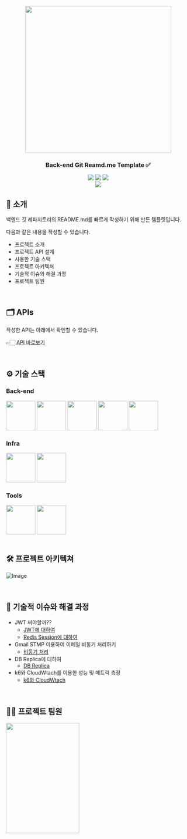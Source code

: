 <div align="center">

<!-- logo -->
<img src="https://user-images.githubusercontent.com/80824750/208554611-f8277015-12e8-48d2-b2cc-d09d67f03c02.png" width="400"/>

### Back-end Git Reamd.me Template ✅

[<img src="https://img.shields.io/badge/-readme.md-important?style=flat&logo=google-chrome&logoColor=white" />]() [<img src="https://img.shields.io/badge/-tech blog-blue?style=flat&logo=google-chrome&logoColor=white" />]() [<img src="https://img.shields.io/badge/release-v0.0.0-yellow?style=flat&logo=google-chrome&logoColor=white" />]() 
<br/> [<img src="https://img.shields.io/badge/프로젝트 기간-2022.12.10~2022.12.19-green?style=flat&logo=&logoColor=white" />]()

</div> 

## 📝 소개
백엔드 깃 레파지토리의 README.md를 빠르게 작성하기 위해 만든 템플릿입니다.

다음과 같은 내용을 작성할 수 있습니다.
- 프로젝트 소개
- 프로젝트 API 설계
- 사용한 기술 스택
- 프로젝트 아키텍쳐
- 기술적 이슈와 해결 과정
- 프로젝트 팀원



<br />




## 🗂️ APIs
작성한 API는 아래에서 확인할 수 있습니다.

👉🏻 [API 바로보기]([/backend/APIs.md](https://www.notion.so/rest-api-a42b3300c8884c6a86ef56fccb14264c))


<br />

## ⚙ 기술 스택
### Back-end
<div>
<img src="https://github.com/yewon-Noh/readme-template/blob/main/skills/Java.png?raw=true" width="80">
<img src="https://github.com/yewon-Noh/readme-template/blob/main/skills/SpringBoot.png?raw=true" width="80">
<img src="https://github.com/yewon-Noh/readme-template/blob/main/skills/SpringSecurity.png?raw=true" width="80">
<img src="https://github.com/yewon-Noh/readme-template/blob/main/skills/SpringDataJPA.png?raw=true" width="80">
<img src="https://github.com/yewon-Noh/readme-template/blob/main/skills/Mysql.png?raw=true" width="80">
</div>

### Infra
<div>
<img src="https://github.com/yewon-Noh/readme-template/blob/main/skills/AWSEC2.png?raw=true" width="80">
<img src="https://github.com/yewon-Noh/readme-template/blob/main/skills/Mysql.png?raw=true" width="80">
</div>

### Tools
<div>
<img src="https://github.com/yewon-Noh/readme-template/blob/main/skills/Github.png?raw=true" width="80">
<img src="https://github.com/yewon-Noh/readme-template/blob/main/skills/Notion.png?raw=true" width="80">
</div>

<br />

## 🛠️ 프로젝트 아키텍쳐
![Image](https://github.com/user-attachments/assets/41a7054f-7a81-4eb7-bed6-c23ac5f0b00b)



<br />

## 🤔 기술적 이슈와 해결 과정
- JWT 써야할까??
    - [JWT에 대하여](https://velog.io/@ccccssung/JWT%EB%A5%BC-%EA%BC%AD-%EC%8D%A8%EC%95%BC%ED%95%A0%EA%B9%8C)
    - [Redis Session에 대하여](https://velog.io/@ccccssung/JWT%EB%A5%BC-%EA%BC%AD-%EC%8D%A8%EC%95%BC%ED%95%A0%EA%B9%8C)
- Gmail STMP 이용하여 이메일 비동기 처리하기
    - [비동기 처리](https://velog.io/@ccccssung/Async-%EC%9D%B4%EC%9A%A9%ED%95%9C-%EC%9D%B4%EB%A9%94%EC%9D%BC-%EC%A0%84%EC%86%A1%EB%B9%84%EB%8F%99%EA%B8%B0-%EC%B2%98%EB%A6%AC)
- DB Replica에 대하여
    - [DB Replica](https://velog.io/@yewo2nn16/SpringBoot-서버-배포)
- k6와 CloudWtach를 이용한 성능 및 메트릭 측정
    - [k6와 CloudWtach](https://velog.io/@yewo2nn16/SpringBoot-서버-배포)

    


<br />

## 💁‍♂️ 프로젝트 팀원
<img src="https://github.com/user-attachments/assets/7671baa8-20d3-4eeb-b3f7-e23bab3eb5be"  width="200" height="300"/>

